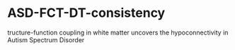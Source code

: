 # ASD-FCT-DT-consistency
tructure-function coupling in white matter uncovers the hypoconnectivity in Autism Spectrum Disorder
